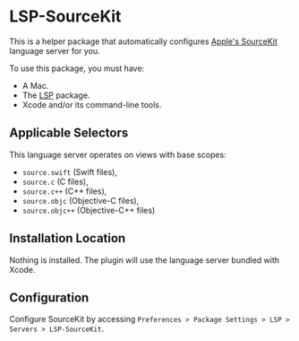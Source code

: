 # LSP-SourceKit

This is a helper package that automatically configures
[Apple's SourceKit](https://github.com/apple/sourcekit-lsp) language server for
you.

To use this package, you must have:
- A Mac.
- The [LSP](https://packagecontrol.io/packages/LSP) package.
- Xcode and/or its command-line tools.

## Applicable Selectors

This language server operates on views with base scopes:
- `source.swift` (Swift files),
- `source.c` (C files),
- `source.c++` (C++ files),
- `source.objc` (Objective-C files),
- `source.objc++` (Objective-C++ files)

## Installation Location

Nothing is installed. The plugin will use the language server bundled with Xcode.

## Configuration

Configure SourceKit by accessing `Preferences > Package Settings > LSP > Servers > LSP-SourceKit`.
